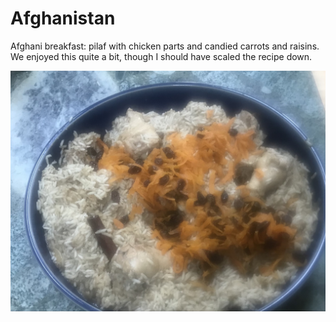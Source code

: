 # Afghanistan

Afghani breakfast: pilaf with chicken parts and candied carrots and
raisins. We enjoyed this quite a bit, though I should have scaled the
recipe down.

<a href="http://www.khanapakana.com/recipe/633faac9-b115-4d27-9e2a-60a2e231c748/afgahni-pilaf-afghani-pulao-">

![bowl of pilaf](images/afghanistan.jpeg)